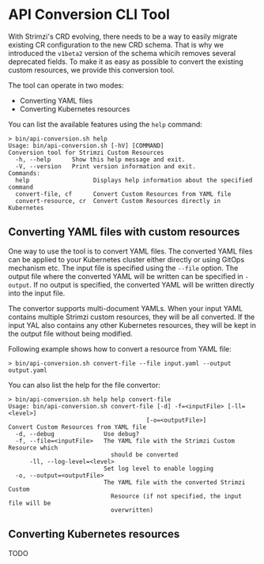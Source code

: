 # API Conversion CLI Tool

With Strimzi's CRD evolving, there needs to be a way to easily migrate existing CR configuration to the new CRD schema.
That is why we introduced the `v1beta2` version of the schema whicih removes several deprecated fields.
To make it as easy as possible to convert the existing custom resources, we provide this conversion tool.

The tool can operate in two modes:
* Converting YAML files
* Converting Kubernetes resources

You can list the available features using the `help` command:

```
> bin/api-conversion.sh help
Usage: bin/api-conversion.sh [-hV] [COMMAND]
Conversion tool for Strimzi Custom Resources
  -h, --help      Show this help message and exit.
  -V, --version   Print version information and exit.
Commands:
  help                  Displays help information about the specified command
  convert-file, cf      Convert Custom Resources from YAML file
  convert-resource, cr  Convert Custom Resources directly in Kubernetes

```

## Converting YAML files with custom resources

One way to use the tool is to convert YAML files. The converted YAML files can be applied to your Kubernetes cluster either directly or using GitOps mechanism etc.
The input file is specified using the `--file` option.
The output file where the converted YAML will be written can be specified in `-output`.
If no output is specified, the converted YAML will be written directly into the input file.

The convertor supports multi-document YAMLs.
When your input YAML contains multiple Strimzi custom resources, they will be all converted.
If the input YAL also contains any other Kubernetes resources, they will be kept in the output file without being modified.

Following example shows how to convert a resource from YAML file:

```
> bin/api-conversion.sh convert-file --file input.yaml --output output.yaml
```

You can also list the help for the file convertor:

```
> bin/api-conversion.sh help help convert-file
Usage: bin/api-conversion.sh convert-file [-d] -f=<inputFile> [-ll=<level>]
                                       [-o=<outputFile>]
Convert Custom Resources from YAML file
  -d, --debug              Use debug?
  -f, --file=<inputFile>   The YAML file with the Strimzi Custom Resource which
                             should be converted
      -ll, --log-level=<level>
                           Set log level to enable logging
  -o, --output=<outputFile>
                           The YAML file with the converted Strimzi Custom
                             Resource (if not specified, the input file will be
                             overwritten)
```

## Converting Kubernetes resources

TODO